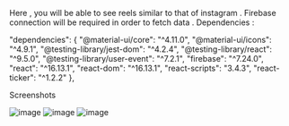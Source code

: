 Here , you will be able to see reels similar to that of instagram . Firebase connection will be required in order to fetch data .
Dependencies :

"dependencies": {
"@material-ui/core": "^4.11.0",
"@material-ui/icons": "^4.9.1",
"@testing-library/jest-dom": "^4.2.4",
"@testing-library/react": "^9.5.0",
"@testing-library/user-event": "^7.2.1",
"firebase": "^7.24.0",
"react": "^16.13.1",
"react-dom": "^16.13.1",
"react-scripts": "3.4.3",
"react-ticker": "^1.2.2"
},

Screenshots

![image](https://user-images.githubusercontent.com/84733088/224541976-ce8e5557-a1dd-49c2-8561-8a35b9df6bea.png)
![image](https://user-images.githubusercontent.com/84733088/224541985-957dc8a1-bff8-4a8b-8964-16c97c41510c.png)
![image](https://user-images.githubusercontent.com/84733088/224542001-6a5d2a80-9a40-4c30-b804-7b997d7dd34c.png)
